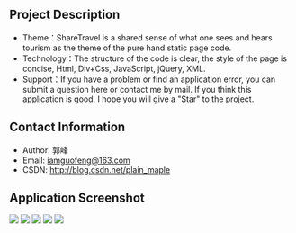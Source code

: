 Project Description
-------
* Theme：ShareTravel is a shared sense of what one sees and hears tourism as the theme of the pure hand static page code.
* Technology：The structure of the code is clear, the style of the page is concise, Html, Div+Css, JavaScript, jQuery, XML.
* Support：If you have a problem or find an application error, you can submit a question here or contact me by mail. If you think this application is good, I hope you will give a "Star" to the project.

Contact Information
-------
* Author: 郭峰
* Email: iamguofeng@163.com 
* CSDN: http://blog.csdn.net/plain_maple

Application Screenshot
-------
<img src="https://github.com/iamguofeng/TourFootprint/raw/master/截图/首页 (1).jpg"  />
<img src="https://github.com/iamguofeng/TourFootprint/raw/master/截图/首页 (2).png"  />
<img src="https://github.com/iamguofeng/TourFootprint/raw/master/截图/景廊.png"  />
<img src="https://github.com/iamguofeng/TourFootprint/raw/master/截图/感悟.png"  />
<img src="https://github.com/iamguofeng/TourFootprint/raw/master/截图/注册.png"  />
